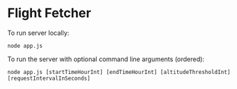 # Flight Fetcher

To run server locally:

```
node app.js
```

To run the server with optional command line arguments (ordered):

```
node app.js [startTimeHourInt] [endTimeHourInt] [altitudeThresholdInt] [requestIntervalInSeconds]
```
